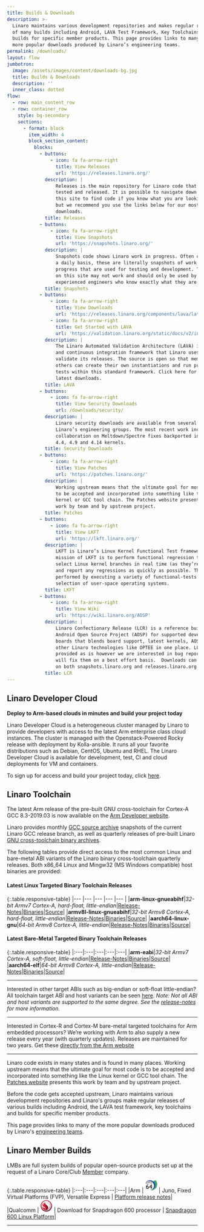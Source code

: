 ```yaml
---
title: Builds & Downloads
description: >-
  Linaro maintains various development repositories and makes regular releases
  of many builds including Android, LAVA Test Framework, Key Toolchains and
  builds for specific member products. This page provides links to many of the
  more popular downloads produced by Linaro’s engineering teams.
permalink: /downloads/
layout: flow
jumbotron:
  image: /assets/images/content/downloads-bg.jpg
  title: Builds & Downloads
  description: ''
  inner_class: dotted
flow:
  - row: main_content_row
  - row: container_row
    style: bg-secondary
    sections:
      - format: block
        item_width: 4
        block_section_content:
          blocks:
            - buttons:
                - icon: fa fa-arrow-right
                  title: View Releases
                  url: 'https://releases.linaro.org/'
              description: |
                  Releases is the main repository for Linaro code that has been
                  tested and released. It is possible to navigate down through
                  this site to find code if you know what you are looking for,
                  but we recommend you use the links below for our most popular
                  downloads.
              title: Releases
            - buttons:
                - icon: fa fa-arrow-right
                  title: View Snapshots
                  url: 'https://snapshots.linaro.org/'
              description: |
                  Snapshots code shows Linaro work in progress. Often created on
                  a daily basis, these are literally snapshots of work in
                  progress that are used for testing and development. The code
                  on this site may not work and should only be used by
                  experienced engineers who know exactly what they are doing.
              title: Snapshots
            - buttons:
                - icon: fa fa-arrow-right
                  title: View Downloads
                  url: 'https://releases.linaro.org/components/lava/latest/'
                - icon: fa fa-arrow-right
                  title: Get Started with LAVA
                  url: 'https://validation.linaro.org/static/docs/v2/index.html'
              description: |
                  The Linaro Automated Validation Architecture (LAVA) is a test
                  and continuous integration framework that Linaro uses to
                  validate its releases. The source is open so that members and
                  others can create their own instantiations and run proprietary
                  tests within this standard framework. Click here for the
                  latest downloads.
              title: LAVA
            - buttons:
                - icon: fa fa-arrow-right
                  title: View Security Downloads
                  url: /downloads/security/
              description: |
                  Linaro security downloads are available from several of
                  Linaro’s engineering groups. The most recent work includes
                  collaboration on Meltdown/Spectre fixes backported in to the
                  4.4, 4.9 and 4.14 kernels.
              title: Security Downloads
            - buttons:
                - icon: fa fa-arrow-right
                  title: View Patches
                  url: 'https://patches.linaro.org/'
              description: |
                  Working upstream means that the ultimate goal for most code is
                  to be accepted and incorporated into something like the Linux
                  kernel or GCC tool chain. The Patches website presents this
                  work by team and by upstream project.
              title: Patches
            - buttons:
                - icon: fa fa-arrow-right
                  title: View LKFT
                  url: 'https://lkft.linaro.org/'
              description: |
                  LKFT is Linaro’s Linux Kernel Functional Test framework. The
                  mission of LKFT is to perform functional regression testing on
                  select Linux kernel branches in real time (as they’re updated)
                  and report any regressions as quickly as possible. This is
                  performed by executing a variety of functional-tests on a
                  selection of user-space operating systems.
              title: LKFT
            - buttons:
                - icon: fa fa-arrow-right
                  title: View Wiki
                  url: 'https://wiki.linaro.org/AOSP'
              description: |
                  Linaro Confectionary Release (LCR) is a reference build of the
                  Android Open Source Project (AOSP) for supported development
                  boards that blends board support, latest kernels, AOSP and
                  other Linaro technologies like OPTEE in one place. LCR is
                  provided as is however we are interested in bug reports and
                  will fix them on a best effort basis.  Downloads can be found
                  on both snapshots.linaro.org and releases.linaro.org.
              title: LCR
---
```

## Linaro Developer Cloud

**Deploy to Arm-based clouds in minutes and build your project today**

Linaro Developer Cloud is a heterogeneous cluster managed by Linaro to provide developers with access to the latest Arm enterprise class cloud instances. The cluster is managed with the Openstack-Powered Rocky release with deployment by Kolla-ansible. It runs all your favorite distributions such as Debian, CentOS, Ubuntu and RHEL. The Linaro Developer Cloud is available for development, test, CI and cloud deployments for VM and containers.

To sign up for access and build your project today, click [here](https://servicedesk.linaro.org/servicedesk/customer/portal/19/create/265).

## Linaro Toolchain

The latest Arm release of the pre-built GNU cross-toolchain for Cortex-A GCC 8.3-2019.03 is now available on the [Arm Developer website](https://developer.arm.com/tools-and-software/open-source-software/developer-tools/gnu-toolchain/gnu-a).

Linaro provides monthly [GCC source archive](https://snapshots.linaro.org/components/toolchain/gcc-linaro/) snapshots of the current Linaro GCC release branch, as well as quarterly releases of pre-built Linaro [GNU cross-toolchain binary archives](https://releases.linaro.org/components/toolchain/binaries/).

The following tables provide direct access to the most common Linux and bare-metal ABI variants of the Linaro binary cross-toolchain quarterly releases.  Both x86_64 Linux and Mingw32 (MS Windows compatible) host binaries are provided:

#### Latest Linux Targeted Binary Toolchain Releases

{:.table.responsive-table}
|--- |--- |--- |--- |--- |
|**arm-linux-gnueabihf**|_32-bit Armv7 Cortex-A, hard-float, little-endian_|[Release-Notes](https://releases.linaro.org/components/toolchain/binaries/latest-7/)|[Binaries](https://releases.linaro.org/components/toolchain/binaries/latest-7/arm-linux-gnueabihf/)|[Source](https://releases.linaro.org/components/toolchain/gcc-linaro/latest-7/)|
|**armv8l-linux-gnueabihf**|_32-bit Armv8 Cortex-A, hard-float, little-endian_|[Release-Notes](https://releases.linaro.org/components/toolchain/binaries/latest-7/)|[Binaries](https://releases.linaro.org/components/toolchain/binaries/latest-7/armv8l-linux-gnueabihf/)|[Source](https://releases.linaro.org/components/toolchain/gcc-linaro/latest-7/)|
|**aarch64-linux-gnu**|_64-bit Armv8 Cortex-A, little-endian_|[Release-Notes](https://releases.linaro.org/components/toolchain/binaries/latest-7/)|[Binaries](https://releases.linaro.org/components/toolchain/binaries/latest-7/aarch64-linux-gnu/)|[Source](https://releases.linaro.org/components/toolchain/gcc-linaro/latest-7/)|

#### Latest Bare-Metal Targeted Binary Toolchain Releases

{:.table.responsive-table}
|:---|:---|:---|:---|:---|
|**arm-eabi**|_32-bit Armv7 Cortex-A, soft-float, little-endian_|[Release-Notes](https://releases.linaro.org/components/toolchain/binaries/latest-7/)|[Binaries](https://releases.linaro.org/components/toolchain/binaries/latest-7/arm-eabi/)|[Source](https://releases.linaro.org/components/toolchain/gcc-linaro/latest-7/)|
|**aarch64-elf**|_64-bit Armv8 Cortex-A, little-endian_|[Release-Notes](https://releases.linaro.org/components/toolchain/binaries/latest-7/)|[Binaries](https://releases.linaro.org/components/toolchain/binaries/latest-7/aarch64-elf/)|[Source](https://releases.linaro.org/components/toolchain/gcc-linaro/latest-7/)|

- - -

Interested in other target ABIs such as big-endian or soft-float little-endian? All toolchain target ABI and host variants can be seen [here](https://releases.linaro.org/components/toolchain/binaries/latest-7/). _Note: Not all ABI and host variants are supported to the same degree. See the [release-notes](https://releases.linaro.org/components/toolchain/binaries/latest-7/) for more information._

- - -

Interested in Cortex-R and Cortex-M bare-metal targeted toolchains for Arm embedded processors? We’re working with Arm to also supply a new release every year (with quarterly updates). Releases are maintained for two years. Get these [directly from the Arm website](https://developer.arm.com/tools-and-software/open-source-software/developer-tools/gnu-toolchain/gnu-rm)

- - -

Linaro code exists in many states and is found in many places. Working upstream means that the ultimate goal for most code is to be accepted and incorporated into something like the Linux kernel or GCC tool chain. The [Patches website](https://patches.linaro.org/) presents this work by team and by upstream project.

Before the code gets accepted upstream, Linaro maintains various development repositories and Linaro's groups make regular releases of various builds including Android, the LAVA test framework, key toolchains and builds for specific member products.

This page provides links to many of the more popular downloads produced by Linaro's [engineering teams](/engineering/).

## Linaro Member Builds

LMBs are full system builds of popular open-source products set up at the request of a Linaro Core/Club [Member](/membership/) company.

{:.table.responsive-table}
|:---|:---|:---|:---|:---|
|Arm | <img src="/assets/images/content/aarch-64-logo-thumb.jpg" width="32px" height="auto" alt="AARCH 64 Logo" /> | Juno, Fixed Virtual Platforms (FVP), Versatile Express | [Platform release notes](http://community.arm.com/groups/arm-development-platforms)|
|Qualcomm | <img src="/assets/images/content/qualcomm-snapdragon-thumb.jpg" width="32px" height="auto" alt="Snapdragon Logo" /> | Download for Snapdragon 600 processor | [Snapdragon 600 Linux Platform](https://releases.linaro.org/debian/boards/snapdragon/latest/)|

- - -

